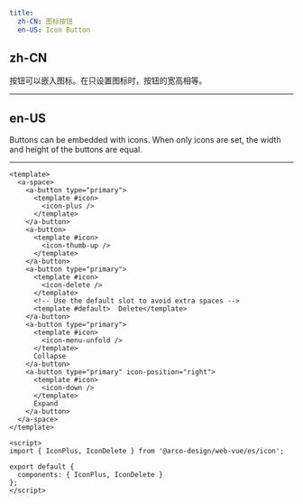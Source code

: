 ```yaml
title:
  zh-CN: 图标按钮
  en-US: Icon Button
```

## zh-CN

按钮可以嵌入图标。在只设置图标时，按钮的宽高相等。

---

## en-US

Buttons can be embedded with icons. When only icons are set, the width and height of the buttons are equal.

---

```vue
<template>
  <a-space>
    <a-button type="primary">
      <template #icon>
        <icon-plus />
      </template>
    </a-button>
    <a-button>
      <template #icon>
        <icon-thumb-up />
      </template>
    </a-button>
    <a-button type="primary">
      <template #icon>
        <icon-delete />
      </template>
      <!-- Use the default slot to avoid extra spaces -->
      <template #default>  Delete</template>
    </a-button>
    <a-button type="primary">
      <template #icon>
        <icon-menu-unfold />
      </template>
      Collapse
    </a-button>
    <a-button type="primary" icon-position="right">
      <template #icon>
        <icon-down />
      </template>
      Expand
    </a-button>
  </a-space>
</template>

<script>
import { IconPlus, IconDelete } from '@arco-design/web-vue/es/icon';

export default {
  components: { IconPlus, IconDelete }
};
</script>
```
